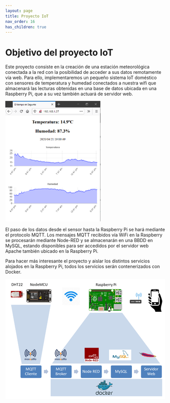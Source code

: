 ```yaml
---
layout: page
title: Proyecto IoT
nav_order: 16
has_children: true
---
```

# Objetivo del proyecto IoT

Este proyecto consiste en la creación de una estación meteorológica conectada a la red con la posibilidad de acceder a sus datos remotamente vía web. Para ello, implementaremos un pequeño sistema IoT doméstico con sensores de temperatura y humedad conectados a nuestra wifi que almacenará las lecturas obtenidas en una base de datos ubicada en una Raspberry Pi, que a su vez también actuará de servidor web.

<img src="../images/Meteo2.png" width="300">

El paso de los datos desde el sensor hasta la Raspberry Pi se hará mediante el protocolo MQTT. Los mensajes MQTT recibidos vía WiFi en la Raspberry se procesarán mediante Node-RED y se almacenarán en una BBDD en MySQL, estando disponibles para ser accedidos por el servidor web Apache también ubicado en la Raspberry Pi.

Para hacer más interesante el proyecto y aislar los distintos servicios alojados en la Raspberry Pi, todos los servicios serán contenerizados con Docker.

<img src="../images/Meteo1.png" width="700">

